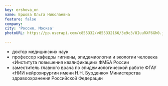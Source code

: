 ```yaml
---
key: ershova_on
name: Ершова Ольга Николаевна 
feature: false
company: 
city: 'Россия, Москва'
photoURL: https://pp.userapi.com/c855332/v855332166/3e9c3/8IuuRXF6Gh0.jpg

---
```


- доктор медицинских наук
- профессор кафедры гигиены, эпидемиологии и экологии человека «Института повышения квалификации» ФМБА России
- заместитель главного врача по эпидемиологической работе ФГАУ «НИИ нейрохирургии имени Н.Н. Бурденко» Министерства здравоохранения Российской Федерации